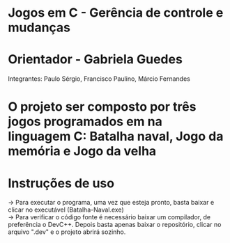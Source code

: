 # Jogos em C - Gerência de controle e mudanças
# Orientador - Gabriela Guedes
Integrantes: Paulo Sérgio, Francisco Paulino, Márcio Fernandes

# O projeto ser composto por três jogos programados em na linguagem C: Batalha naval, Jogo da memória e Jogo da velha

# Instruções de uso
-> Para executar o programa, uma vez que esteja pronto, basta baixar e clicar no executável (Batalha-Naval.exe)<br>
-> Para verificar o código fonte é necessário baixar um compilador, de preferência o DevC++. Depois basta apenas baixar o repositório, clicar no arquivo ".dev" e o projeto abrirá sozinho.
